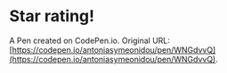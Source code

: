 # Star rating!

A Pen created on CodePen.io. Original URL: [https://codepen.io/antoniasymeonidou/pen/WNGdvvQ](https://codepen.io/antoniasymeonidou/pen/WNGdvvQ).

